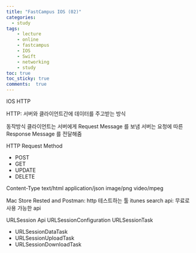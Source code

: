 ```yaml
---
title: "FastCampus IOS (02)"
categories: 
  - study
tags: 
    - lecture
    - online
    - fastcampus
    - IOS
    - Swift
    - networking
    - study
toc: true
toc_sticky: true
comments:  true
---
```


IOS HTTP

HTTP: 서버와 클라이언트간에 데이터를 주고받는 방식

동작방식
클라이언트는 서버에게 Request Message 를 보냄
서버는 요청에 따른 Response Message 를 전달해줌

HTTP Request Method
- POST
- GET
- UPDATE
- DELETE

Content-Type
text/html
application/json
image/png
video/mpeg

Mac Store
Rested and Postman: http 테스트하는 툴
itunes search api: 무료로 사용 가능한 api

URLSession Api
URLSessionConfiguration
URLSessionTask
- URLSessionDataTask
- URLSessionUploadTask
- URLSessionDownloadTask


